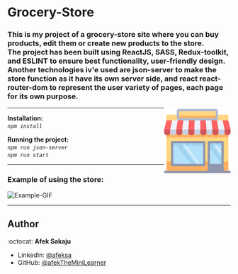 # Grocery-Store

### This is my project of a grocery-store site where you can buy products, edit them or create new products to the store. <br />The project has been built using ReactJS, SASS, Redux-toolkit, and ESLINT to ensure best functionality, user-friendly design. <br />Another technologies iv'e used are json-server to make the store function as it have its own server side, and react react-router-dom to represent the user variety of pages, each page for its own purpose. <br />

<img src="./readme-resources/shops.png" width=150px height=150px align="right">

---

**Installation:**</br>
_`npm install`_

**Running the project:**</br>
_`npm run json-server`_</br>
_`npm run start`_

---

### **Example of using the store:**

![Example-GIF](./readme-resources/store-gif.gif)

---

## Author

:octocat: **Afek Sakaju**

- LinkedIn: [@afeksa](https://www.linkedin.com/in/afeksa/)
- GitHub: [@afekTheMiniLearner](https://github.com/afekTheMiniLearner)
